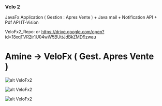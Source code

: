 ### Velo 2 
JavaFx Application ( Gestion : Apres Vente )  + Java mail + Notification API + Pdf API
IT-Vision


VeloFx2_Repo: or <https://drive.google.com/open?id=18xqTVR2ir1U04wW5BUttJdBkZMD9zwau>



#  Amine → VeloFx ( Gest. Apres Vente )   #
 
 <blockquote class="imgur-embed-pub" lang="en" data-id="a/1hejFFk"><a href="//imgur.com/a/1hejFFk"></a></blockquote><script async src="//s.imgur.com/min/embed.js" charset="utf-8"></script>


![alt VeloFx2](https://i.imgur.com/SD2SHVq.png)


![alt VeloFx2](https://i.imgur.com/q9gs4mn.png)


![alt VeloFx2](https://i.imgur.com/nF2nvf1.png)

